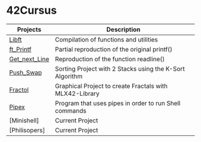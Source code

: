 # 42Cursus

|Projects   | Description  |
|---|---|
|[Libft](https://github.com/Aerly-Lex/42Cursus/tree/main/01-libft)   | Compilation of functions and utilities  |
|[ft_Printf](https://github.com/Aerly-Lex/42Cursus/tree/main/02-ft_printf)   | Partial reproduction of the original printf()  |
|[Get_next_Line](https://github.com/Aerly-Lex/42Cursus/tree/main/03-get_next_line)    | Reproduction of the function readline() |
|[Push_Swap](https://github.com/Aerly-Lex/42Cursus/tree/main/05-push_swap)   | Sorting Project with 2 Stacks using the K-Sort Algorithm |
|[Fractol](https://github.com/Aerly-Lex/42Cursus/tree/main/06-fractol)   | Graphical Project to create Fractals with MLX42-Library |
|[Pipex](https://github.com/Aerly-Lex/42Cursus/tree/main/07-pipex)   | Program that uses pipes in order to run Shell commands |
|[Minishell] | Current Project |
|[Philisopers] | Current Project |
